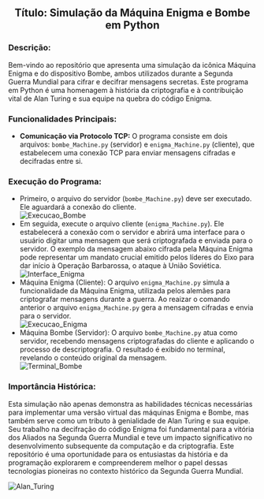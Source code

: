 <!DOCTYPE html>
<html lang="pt">
<head>
    <meta charset="UTF-8">
    <meta name="viewport" content="width=device-width, initial-scale=1.0">
    <style>
        .center {
            margin-left: auto;
            margin-right: auto;
            display: block;
        }
    </style>
</head>
<body>
    <h2 style="text-align: center;">Título: Simulação da Máquina Enigma e Bombe em Python</h2>
    <h3>Descrição:</h3>
    <p>
        Bem-vindo ao repositório que apresenta uma simulação da icônica Máquina Enigma e do dispositivo Bombe, ambos utilizados durante a Segunda Guerra Mundial para cifrar e decifrar mensagens secretas. Este programa em Python é uma homenagem à história da criptografia e à contribuição vital de Alan Turing e sua equipe na quebra do código Enigma.
    </p>
    <h3>Funcionalidades Principais:</h3>
    <ul>
        <li>
            <strong>Comunicação via Protocolo TCP:</strong> O programa consiste em dois arquivos: <code>bombe_Machine.py</code> (servidor) e <code>enigma_Machine.py</code> (cliente), que estabelecem uma conexão TCP para enviar mensagens cifradas e decifradas entre si.
        </li>
    </ul>
    <h3>Execução do Programa:</h3>
    <ul>
        <li>
            Primeiro, o arquivo do servidor (<code>bombe_Machine.py</code>) deve ser executado. Ele aguardará a conexão do cliente.
            <div class="center">
                <img src="https://via.placeholder.com/500x200" alt="Execucao_Bombe">
            </div>
        </li>
        <li>
            Em seguida, execute o arquivo cliente (<code>enigma_Machine.py</code>). Ele estabelecerá a conexão com o servidor e abrirá uma interface para o usuário digitar uma mensagem que será criptografada e enviada para o servidor. O exemplo da mensagem abaixo cifrada pela Máquina Enigma pode representar um mandato crucial emitido pelos líderes do Eixo para dar início à Operação Barbarossa, o ataque à União Soviética.
            <div class="center">
                <img src="https://via.placeholder.com/500x333" alt="Interface_Enigma">
            </div>
        </li>
        <li>
            Máquina Enigma (Cliente): O arquivo <code>enigma_Machine.py</code> simula a funcionalidade da Máquina Enigma, utilizada pelos alemães para criptografar mensagens durante a guerra. Ao reaizar o comando anterior o arquivo <code>enigma_Machine.py</code> gera a mensagem cifradas e envia para o servidor.
            <div class="center">
                <img src="https://via.placeholder.com/500x200" alt="Execucao_Enigma">
            </div>
        </li>
        <li>
            Máquina Bombe (Servidor): O arquivo <code>bombe_Machine.py</code> atua como servidor, recebendo mensagens criptografadas do cliente e aplicando o processo de descriptografia. O resultado é exibido no terminal, revelando o conteúdo original da mensagem.
            <div class="center">
                <img src="https://via.placeholder.com/500x200" alt="Terminal_Bombe">
            </div>
        </li>
    </ul>
    <h3>Importância Histórica:</h3>
    <p>
        Esta simulação não apenas demonstra as habilidades técnicas necessárias para implementar uma versão virtual das máquinas Enigma e Bombe, mas também serve como um tributo à genialidade de Alan Turing e sua equipe. Seu trabalho na decifração do código Enigma foi fundamental para a vitória dos Aliados na Segunda Guerra Mundial e teve um impacto significativo no desenvolvimento subsequente da computação e da criptografia. Este repositório é uma oportunidade para os entusiastas da história e da programação explorarem e compreenderem melhor o papel dessas tecnologias pioneiras no contexto histórico da Segunda Guerra Mundial.
    </p>
    <div class="center">
        <img src="https://via.placeholder.com/500x333" alt="Alan_Turing">
    </div>
</body>
</html>
